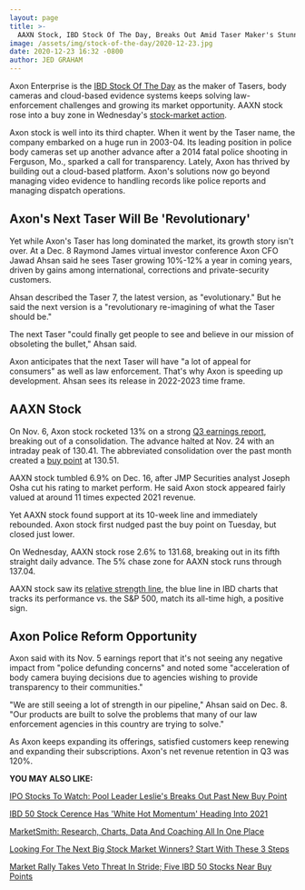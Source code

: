 ```yaml
---
layout: page
title: >-
  AAXN Stock, IBD Stock Of The Day, Breaks Out Amid Taser Maker's Stunning Plans
image: /assets/img/stock-of-the-day/2020-12-23.jpg
date: 2020-12-23 16:32 -0800
author: JED GRAHAM
---
```







Axon Enterprise is the [IBD Stock Of The Day](https://www.investors.com/research/ibd-stock-of-the-day/) as the maker of Tasers, body cameras and cloud-based evidence systems keeps solving law-enforcement challenges and growing its market opportunity. AAXN stock rose into a buy zone in Wednesday's [stock-market action](https://www.investors.com/market-trend/stock-market-today/stock-market-today-market-trends-best-stocks-buy-watch/).




Axon stock is well into its third chapter. When it went by the Taser name, the company embarked on a huge run in 2003-04. Its leading position in police body cameras set up another advance after a 2014 fatal police shooting in Ferguson, Mo., sparked a call for transparency. Lately, Axon has thrived by building out a cloud-based platform. Axon's solutions now go beyond managing video evidence to handling records like police reports and managing dispatch operations.


Axon's Next Taser Will Be 'Revolutionary'
-----------------------------------------


Yet while Axon's Taser has long dominated the market, its growth story isn't over. At a Dec. 8 Raymond James virtual investor conference Axon CFO Jawad Ahsan said he sees Taser growing 10%-12% a year in coming years, driven by gains among international, corrections and private-security customers.


Ahsan described the Taser 7, the latest version, as "evolutionary." But he said the next version is a "revolutionary re-imagining of what the Taser should be."


The next Taser "could finally get people to see and believe in our mission of obsoleting the bullet," Ahsan said.


Axon anticipates that the next Taser will have "a lot of appeal for consumers" as well as law enforcement. That's why Axon is speeding up development. Ahsan sees its release in 2022-2023 time frame.


AAXN Stock
----------


On Nov. 6, Axon stock rocketed 13% on a strong [Q3 earnings report](https://www.investors.com/news/axon-earnings-stun-aaxn-stock-jumps-after-hours/), breaking out of a consolidation. The advance halted at Nov. 24 with an intraday peak of 130.41. The abbreviated consolidation over the past month created a [buy point](https://www.investors.com/how-to-invest/investors-corner/chart-reading-basics-how-a-buy-point-marks-a-time-of-opportunity/) at 130.51.


AAXN stock tumbled 6.9% on Dec. 16, after JMP Securities analyst Joseph Osha cut his rating to market perform. He said Axon stock appeared fairly valued at around 11 times expected 2021 revenue.


Yet AAXN stock found support at its 10-week line and immediately rebounded. Axon stock first nudged past the buy point on Tuesday, but closed just lower.


On Wednesday, AAXN stock rose 2.6% to 131.68, breaking out in its fifth straight daily advance. The 5% chase zone for AAXN stock runs through 137.04.


AAXN stock saw its [relative strength line](https://www.investors.com/how-to-invest/investors-corner/a-stock-breakout-specialty-tool-the-relative-strength-line/), the blue line in IBD charts that tracks its performance vs. the S&P 500, match its all-time high, a positive sign.



Axon Police Reform Opportunity
------------------------------


Axon said with its Nov. 5 earnings report that it's not seeing any negative impact from "police defunding concerns" and noted some "acceleration of body camera buying decisions due to agencies wishing to provide transparency to their communities."


"We are still seeing a lot of strength in our pipeline," Ahsan said on Dec. 8. "Our products are built to solve the problems that many of our law enforcement agencies in this country are trying to solve."


As Axon keeps expanding its offerings, satisfied customers keep renewing and expanding their subscriptions. Axon's net revenue retention in Q3 was 120%.


**YOU MAY ALSO LIKE:**


 [IPO Stocks To Watch: Pool Leader Leslie's Breaks Out Past New Buy Point](https://www.investors.com/stock-lists/ipo-analysis/ipo-stocks-to-watch-pool-leader-leslies-stock-breaking-out-new-buy-point/)


[IBD 50 Stock Cerence Has 'White Hot Momentum' Heading Into 2021](https://www.investors.com/news/technology/cerence-stock-seeing-white-hot-momentum-2021/)


[MarketSmith: Research, Charts, Data And Coaching All In One Place](https://www.investors.com/product/marketsmith/)


[Looking For The Next Big Stock Market Winners? Start With These 3 Steps](https://www.investors.com/research/how-to-invest-in-the-stock-market-start-with-a-simple-routine/)


[Market Rally Takes Veto Threat In Stride; Five IBD 50 Stocks Near Buy Points](https://www.investors.com/market-trend/stock-market-today/dow-jones-futures-stock-market-rally-stimulus-deal-trump-veto-threat-amd-apple-chipmakers-near-buy-points/)




